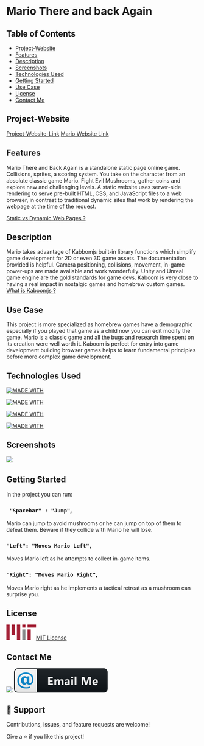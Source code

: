 
# Mario There and back Again

## Table of Contents
- [Project-Website](#project-website)
- [Features](#features)
- [Description](#description)
- [Screenshots](#screenshots)
- [Technologies Used](#technologies-used)
- [Getting Started](#getting-started)
- [Use Case](#use-case)
- [License](#license)
- [Contact Me](#contact-me)

## Project-Website 
[Project-Website-Link]("https://shopfare.netlify.app/")
<a href="https://shopfare.netlify.app/">Mario Website Link</a>

## Features

Mario There and Back Again is a standalone static page online game. Collisions, sprites, a scoring system. You take on the character from an absolute classic game Mario. Fight Evil Mushrooms, gather coins and explore new and challenging levels. A static website uses server-side rendering to serve pre-built HTML, CSS, and JavaScript files to a web browser, in contrast to traditional dynamic sites that work by rendering the webpage at the time of the request.

[Static vs Dynamic Web Pages ?](url "https://www.freecodecamp.org/news/static-vs-dynamic-web-pages/")

## Description
Mario takes advantage of Kabbomjs built-in library functions which simplify game development for 2D or even 3D game assets. The documentation provided is helpful. Camera positioning, collisions, movement, in-game power-ups are made available and work wonderfully. Unity and Unreal game engine are the gold standards for game devs. Kaboom is very close to having a real impact in nostalgic games and homebrew custom games.   
[What is Kaboomjs ?](url "https://kaboomjs.com/")
<BR/>

## Use Case
This project is more specialized as homebrew games have a demographic especially if you played that game as a child now you can edit modify the game. Mario is a classic game and all the bugs and research time spent on its creation were well worth it. Kaboom is perfect for entry into game development building browser games helps to learn fundamental principles before more complex game development. 
 

## Technologies Used



<a href="https://developer.mozilla.org/en-US/docs/Web/javascript"><img src="https://img.shields.io/badge/MADE WITH-JAVASCRIPT-green?labelColor=blue&style=flat&link=https://developer.mozilla.org/en-US/docs/Web/javascript" alt="MADE WITH " /></a>



<a href="https://devdocs.io/html/"><img src="https://img.shields.io/badge/MADE WITH-HTML-green?labelColor=blue&style=flat&link=https://devdocs.io/html/" alt="MADE WITH " /></a>




<a href="https://devdocs.io/css/"><img src="https://img.shields.io/badge/MADE WITH-CSS-green?labelColor=blue&style=flat&link=https://devdocs.io/css/" alt="MADE
WITH " /></a>

<a href="https://kaboomjs.com/"><img src="https://img.shields.io/badge/MADE WITH-KABOOM.JS-green?labelColor=blue&style=flat&link=https://kaboomjs.com/" alt="MADE WITH " /></a>

## Screenshots

<img src="https://media.giphy.com/media/fpuq0dXMCXoVAavnFR/giphy.gif"/>





## Getting Started

In the project you can run:

### ` "Spacebar" : "Jump"`,

Mario can jump to avoid mushrooms or he can jump on top of them to defeat them. Beware if they collide with Mario he will lose. 

### `"Left": "Moves Mario Left"`,
Moves Mario left as he attempts to collect in-game items. 


### `"Right": "Moves Mario Right"`,

Moves Mario right as he implements a tactical retreat as a mushroom can surprise you. 



## License

<a href="https://choosealicense.com/licenses/mit/"><img src="https://raw.githubusercontent.com/johnturner4004/readme-generator/master/src/components/assets/images/mit.svg" height=40 />MIT License</a>


## Contact Me

<a href="https://www.linkedin.com/in/https://www.linkedin.com/in/alexmedici/"><img src="https://img.shields.io/badge/LinkedIn-0077B5?style=for-the-badge&logo=linkedin&logoColor=white" /></a>  <a href="mailto:contactimedici@gmail.com"><img src=https://raw.githubusercontent.com/johnturner4004/readme-generator/master/src/components/assets/images/email_me_button_icon_151852.svg /></a>
## 🤝 Support

Contributions, issues, and feature requests are welcome!

Give a ⭐️ if you like this project!
